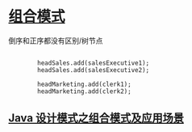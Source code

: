 # [组合模式](https://www.runoob.com/design-pattern/composite-pattern.html)

倒序和正序都没有区别/树节点
~~~

        headSales.add(salesExecutive1);
        headSales.add(salesExecutive2);

        headMarketing.add(clerk1);
        headMarketing.add(clerk2);
~~~

## [Java 设计模式之组合模式及应用场景](https://www.runoob.com/w3cnote/java-composite-pattern-2.html)


